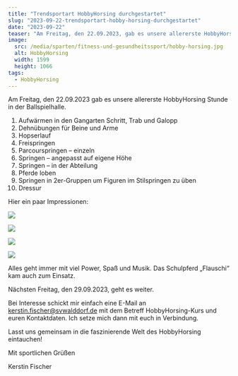 ```yaml
---
title: "Trendsportart HobbyHorsing durchgestartet"
slug: "2023-09-22-trendsportart-hobby-horsing-durchgestartet"
date: "2023-09-22"
teaser: "Am Freitag, den 22.09.2023, gab es unsere allererste HobbyHorsing Stunde in der Ballspielhalle."
image:
  src: /media/sparten/fitness-und-gesundheitssport/hobby-horsing.jpg
  alt: HobbyHorsing
  width: 1599
  height: 1066
tags:
  - HobbyHorsing
---
```

Am Freitag, den 22.09.2023 gab es unsere allererste HobbyHorsing Stunde in der Ballspielhalle.

1. Aufwärmen in den Gangarten Schritt, Trab und Galopp
2. Dehnübungen für Beine und Arme
3. Hopserlauf
4. Freispringen
5. Parcourspringen – einzeln
6. Springen – angepasst auf eigene Höhe
7. Springen – in der Abteilung
8. Pferde loben
9. Springen in 2er-Gruppen um Figuren im Stilspringen zu üben
10. Dressur

Hier ein paar Impressionen:

![](/media/2023/2023-09-24-hobbyhorsing-1.jpg)

![](/media/2023/2023-09-24-hobbyhorsing-2.jpg)

![](/media/2023/2023-09-24-hobbyhorsing-3.jpg)

![](/media/2023/2023-09-24-hobbyhorsing-4.jpg)

Alles geht immer mit viel Power, Spaß und Musik. Das Schulpferd „Flauschi“ kam auch zum Einsatz.

Nächsten Freitag, den 29.09.2023, geht es weiter.

Bei Interesse schickt mir einfach eine E-Mail an kerstin.fischer@svwalddorf.de mit dem Betreff HobbyHorsing-Kurs und euren Kontaktdaten. Ich setze mich dann mit euch in Verbindung.

Lasst uns gemeinsam in die faszinierende Welt des HobbyHorsing eintauchen!

Mit sportlichen Grüßen

Kerstin Fischer
